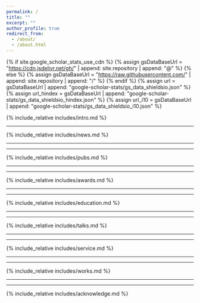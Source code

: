 ```yaml
---
permalink: /
title: ""
excerpt: ""
author_profile: true
redirect_from: 
  - /about/
  - /about.html
---
```


{% if site.google_scholar_stats_use_cdn %}
{% assign gsDataBaseUrl = "https://cdn.jsdelivr.net/gh/" | append: site.repository | append: "@" %}
{% else %}
{% assign gsDataBaseUrl = "https://raw.githubusercontent.com/" | append: site.repository | append: "/" %}
{% endif %}
{% assign url = gsDataBaseUrl | append: "google-scholar-stats/gs_data_shieldsio.json" %}
{% assign url_hindex = gsDataBaseUrl | append: "google-scholar-stats/gs_data_shieldsio_hindex.json" %}
{% assign url_i10 = gsDataBaseUrl | append: "google-scholar-stats/gs_data_shieldsio_i10.json" %}



<span class='anchor' id='about-me'></span>
{% include_relative includes/intro.md %}

___
<span class='anchor' id='news'></span>
{% include_relative includes/news.md %}

___
---
<!-- <span class='anchor' id='pubs'></span> -->
{% include_relative includes/pubs.md %}


___
---
<!-- <span class='anchor' id='awards'></span> -->
{% include_relative includes/awards.md %}

___
---
<!-- <span class='anchor' id='education'></span> -->
{% include_relative includes/education.md %}

___
---
<!-- <span class='anchor' id='talks'></span> -->
{% include_relative includes/talks.md %}

___
---
<!-- <span class='anchor' id='service'></span> -->
{% include_relative includes/service.md %}

___
---
<!-- <span class='anchor' id='works'></span> -->
{% include_relative includes/works.md %}

___
---
<!-- <span class='anchor' id='acknowledge'></span> -->
{% include_relative includes/acknowledge.md %}



